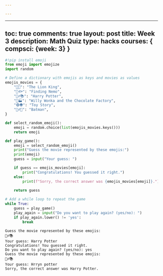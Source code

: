 ```yaml
---

---
```


---
toc: true
comments: true
layout: post
title: Week 3
description: Math Quiz
type: hacks
courses: { compsci: {week: 3} }
---


```python
#!pip install emoji
from emoji import emojize
import random

# Define a dictionary with emojis as keys and movies as values
emojis_movies = {
    "🦁👑": "The Lion King",
    "🌊🐟": "Finding Nemo",
    "🧙‍♂️📚": "Harry Potter",
    "🍫🏭": "Willy Wonka and the Chocolate Factory",
    "🟢👽": "Toy Story",
    "🦸‍♂️🦇": "Batman",
}

def select_random_emoji():
    emoji = random.choice(list(emojis_movies.keys()))
    return emoji

def play_game():
    emoji = select_random_emoji()
    print("Guess the movie represented by these emojis:")
    print(emoji)
    guess = input("Your guess: ")

    if guess == emojis_movies[emoji]:
        print("Congratulations! You guessed it right.")
    else:
        print(f"Sorry, the correct answer was {emojis_movies[emoji]}.")
    
    return guess

# Add a while loop to repeat the game
while True:
    guess = play_game()
    play_again = input("Do you want to play again? (yes/no): ")
    if play_again.lower() != 'yes':
        break
```

    Guess the movie represented by these emojis:
    🧙‍♂️📚
    Your guess: Harry Potter
    Congratulations! You guessed it right.
    Do you want to play again? (yes/no): yes
    Guess the movie represented by these emojis:
    🧙‍♂️📚
    Your guess: Hrryn potter
    Sorry, the correct answer was Harry Potter.



```python

```
